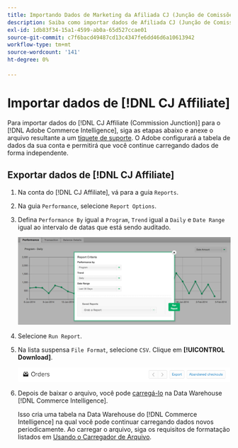 ```yaml
---
title: Importando Dados de Marketing da Afiliada CJ (Junção de Comissões)
description: Saiba como importar dados de Afiliada CJ (Junção de Comissões) para o  [!DNL Commerce Intelligence].L Commerce Intelligence&rbrack;.
exl-id: 1db83f34-15a1-4599-ab0a-65d527ccae01
source-git-commit: c7f6bacd49487cd13c4347fe6dd46d6a10613942
workflow-type: tm+mt
source-wordcount: '141'
ht-degree: 0%

---
```


# Importar dados de [!DNL CJ Affiliate]

Para importar dados do [!DNL CJ Affiliate (Commission Junction)] para o [!DNL Adobe Commerce Intelligence], siga as etapas abaixo e anexe o arquivo resultante a um [tíquete de suporte](https://experienceleague.adobe.com/docs/commerce-knowledge-base/kb/troubleshooting/miscellaneous/mbi-service-policies.html). O Adobe configurará a tabela de dados da sua conta e permitirá que você continue carregando dados de forma independente.

## Exportar dados de [!DNL CJ Affiliate]

1. Na conta do [!DNL CJ Affiliate], vá para a guia `Reports`.

1. Na guia `Performance`, selecione `Report Options`.

1. Defina `Performance By` igual a `Program`, `Trend` igual a `Daily` e `Date Range` igual ao intervalo de datas que está sendo auditado.

   ![exportar-cj-afiliar-dados](../../../assets/export-cj-affiliate-data-1.png)<!--{:.zoom}-->

1. Selecione `Run Report`.

1. Na lista suspensa `File Format`, selecione `CSV`.  Clique em **[!UICONTROL Download]**.

   ![exportar dados de afiliado do cj](../../../assets/export-an-individual-order-2.jpg)<!--{:.zoom}-->

1. Depois de baixar o arquivo, você pode [carregá-lo](../connecting-data/using-file-uploader.md) na Data Warehouse [!DNL Commerce Intelligence].

   Isso cria uma tabela na Data Warehouse do [!DNL Commerce Intelligence] na qual você pode continuar carregando dados novos periodicamente. Ao carregar o arquivo, siga os requisitos de formatação listados em [Usando o Carregador de Arquivo](../connecting-data/using-file-uploader.md).
